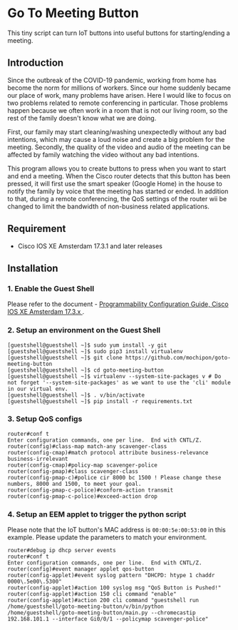 # Go To Meeting Button

This tiny script can turn IoT buttons into useful buttons for starting/ending a meeting.

## Introduction

Since the outbreak of the COVID-19 pandemic, working from home has become the norm for millions of workers. Since our home suddenly became our place of work, many problems have arisen. Here I would like to focus on two problems related to remote conferencing in particular. Those problems happen because we often work in a room that is not our living room, so the rest of the family doesn't know what we are doing.

First, our family may start cleaning/washing unexpectedly without any bad intentions, which may cause a loud noise and create a big problem for the meeting. Secondly, the quality of the video and audio of the meeting can be affected by family watching the video without any bad intentions.

This program allows you to create buttons to press when you want to start and end a meeting. When the Cisco router detects that this button has been pressed, it will first use the smart speaker (Google Home) in the house to notify the family by voice that the meeting has started or ended. In addition to that, during a remote conferencing, the QoS settings of the router wii be changed to limit the bandwidth of non-business related applications.

## Requirement

- Cisco IOS XE Amsterdam 17.3.1 and later releases

## Installation

### 1. Enable the Guest Shell
Please refer to the document - [Programmability Configuration Guide, Cisco IOS XE Amsterdam 17.3.x
](https://www.cisco.com/c/en/us/td/docs/ios-xml/ios/prog/configuration/173/b_173_programmability_cg/guest_shell.html).

### 2. Setup an environment on the Guest Shell
```shell
[guestshell@guestshell ~]$ sudo yum install -y git
[guestshell@guestshell ~]$ sudo pip3 install virtualenv
[guestshell@guestshell ~]$ git clone https://github.com/mochipon/goto-meeting-button
[guestshell@guestshell ~]$ cd goto-meeting-button
[guestshell@guestshell ~]$ virtualenv --system-site-packages v # Do not forget '--system-site-packages' as we want to use the 'cli' module in our virtual env.
[guestshell@guestshell ~]$ . v/bin/activate
[guestshell@guestshell ~]$ pip install -r requirements.txt
```

### 3. Setup QoS configs 
```shell
router#conf t
Enter configuration commands, one per line.  End with CNTL/Z.
router(config)#class-map match-any scavenger-class
router(config-cmap)#match protocol attribute business-relevance business-irrelevant
router(config-cmap)#policy-map scavenger-police
router(config-pmap)#class scavenger-class
router(config-pmap-c)#police cir 8000 bc 1500 ! Please change these numbers, 8000 and 1500, to meet your goal.
router(config-pmap-c-police)#conform-action transmit
router(config-pmap-c-police)#exceed-action drop
```

### 4. Setup an EEM applet to trigger the python script

Please note that the IoT button's MAC address is `00:00:5e:00:53:00` in this example. Please update the parameters to match your environment.

```shell
router#debug ip dhcp server events
router#conf t
Enter configuration commands, one per line.  End with CNTL/Z.
router(config)#event manager applet qos-button
router(config-applet)#event syslog pattern "DHCPD: htype 1 chaddr 0000\.5e00\.5300"
router(config-applet)#action 100 syslog msg "QoS Button is Pushed!"
router(config-applet)#action 150 cli command "enable"
router(config-applet)#action 200 cli command "guestshell run /home/guestshell/goto-meeting-button/v/bin/python /home/guestshell/goto-meeting-button/main.py --chromecastip 192.168.101.1 --interface Gi0/0/1 --policymap scavenger-police"
```
